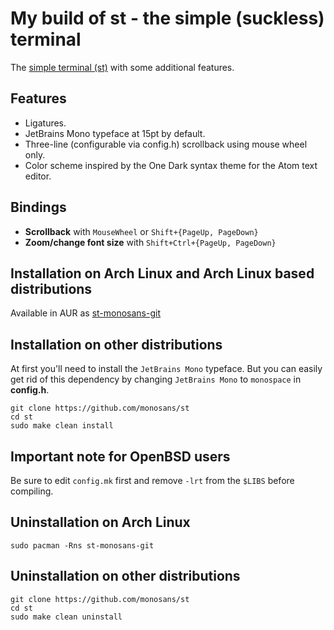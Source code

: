 # My build of st - the simple (suckless) terminal

The [simple terminal (st)](https://st.suckless.org/) with some additional features.

## Features

+ Ligatures.
+ JetBrains Mono typeface at 15pt by default.
+ Three-line (configurable via config.h) scrollback using mouse wheel only.
+ Color scheme inspired by the One Dark syntax theme for the Atom text editor.

## Bindings

+ **Scrollback** with `MouseWheel` or `Shift+{PageUp, PageDown}`
+ **Zoom/change font size** with `Shift+Ctrl+{PageUp, PageDown}`

## Installation on Arch Linux and Arch Linux based distributions

Available in AUR as [st-monosans-git](https://aur.archlinux.org/packages/st-monosans-git/)

## Installation on other distributions

At first you'll need to install the `JetBrains Mono` typeface. But you can easily get rid of this dependency by changing `JetBrains Mono` to `monospace` in **config.h**.
```
git clone https://github.com/monosans/st
cd st
sudo make clean install
```

## Important note for OpenBSD users

Be sure to edit `config.mk` first and remove `-lrt` from the `$LIBS` before compiling.

## Uninstallation on Arch Linux

`sudo pacman -Rns st-monosans-git`

## Uninstallation on other distributions

```
git clone https://github.com/monosans/st
cd st
sudo make clean uninstall
```
